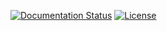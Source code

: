 [![Documentation Status](https://readthedocs.org/projects/quagga/badge/?version=latest)](http://quagga.readthedocs.org/en/latest/?badge=latest)
[![License](https://img.shields.io/:license-apache-green.svg)](https://github.com/grammarly/quagga/blob/master/LICENSE)
